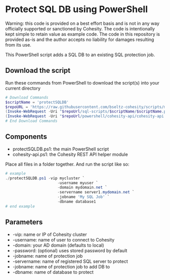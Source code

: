 # Protect SQL DB using PowerShell

Warning: this code is provided on a best effort basis and is not in any way officially supported or sanctioned by Cohesity. The code is intentionally kept simple to retain value as example code. The code in this repository is provided as-is and the author accepts no liability for damages resulting from its use.

This PowerShell script adds a SQL DB to an existing SQL protection job.

## Download the script

Run these commands from PowerShell to download the script(s) into your current directory

```powershell
# Download Commands
$scriptName = 'protectSQLDB'
$repoURL = 'https://raw.githubusercontent.com/bseltz-cohesity/scripts/master'
(Invoke-WebRequest -Uri "$repoUrl/sql-scripts/$scriptName/$scriptName.ps1").content | Out-File "$scriptName.ps1"; (Get-Content "$scriptName.ps1") | Set-Content "$scriptName.ps1"
(Invoke-WebRequest -Uri "$repoUrl/powershell/cohesity-api/cohesity-api.ps1").content | Out-File cohesity-api.ps1; (Get-Content cohesity-api.ps1) | Set-Content cohesity-api.ps1
# End Download Commands
```

## Components

* protectSQLDB.ps1: the main PowerShell script
* cohesity-api.ps1: the Cohesity REST API helper module

Place all files in a folder together. And run the script like so:

```powershell
# example
./protectSQLDB.ps1 -vip mycluster `
                       -username myuser `
                       -domain mydomain.net `
                       -servername server1.mydomain.net `
                       -jobname 'My SQL Job' `
                       -dbname database1
# end example
```

## Parameters

* -vip: name or IP of Cohesity cluster
* -username: name of user to connect to Cohesity
* -domain: your AD domain (defaults to local)
* -password: (optional) uses stored password by default
* -jobname: name of protection job
* -servername: name of registered SQL server to protect
* -jobname: name of protection job to add DB to
* -dbname: name of database to protect
